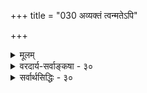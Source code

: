 +++
title = "030 अव्यक्तं त्वन्मतेऽपि"

+++
<details><summary>मूलम्</summary>

अव्यक्तं त्वन्मतेऽपि ह्यनवयवमथाप्येतदंशा विकारास्ते चान्योन्यं विचित्राः पुनरपि विलयं तत्र तत्त्वेन यान्ति ।  
इत्थं ब्रह्मापि जीवः परिणमति विहृत्यर्थमित्यप्यसारं स्वानर्थैकप्रवृत्तेः प्रसजति च तदा सर्वशास्त्रोपघातः ॥ ३० ॥
</details>

<details><summary>वरदार्य-सर्वाङ्कषा - ३०</summary>

I 

स्वरूपपरिणामवादमेव प्राचीनं परिष्कर्तुं प्रयतमानस्य पक्षमनूद्य निराकरोति - अव्यक्तमित्यादिना । **त्वन्मतेऽपि** = विशिष्टपरिणामवादिनस्तव मतेऽपि **अव्यक्तम्** = प्रकृतितत्त्वम् अनवयवं **हि** = निरवयवमित्यत्र न हि विवादः । सांख्यानां प्रकृतिः त्रिगुणात्मिका, स्वतन्त्रा च । सिद्धान्ते तु त्रिगुणाश्रया ब्रह्माधीना च । इतरत्सर्वं नित्यत्वनिरवयवत्वादिकं हि समानम् । सांख्यमते प्रकृतेर्गुणत्रयात्मकत्वात्सा सावयवेति केचन मन्येरन् । न तत्समीचीनम् । यतः प्रकृतिः तदेकदेशेन केवलसत्त्वेन वा, रजसा वा, तमसा वा न परिणमते, किन्तु - तावत्संघातरूपा प्रकृतिरेव महदादिरूपेण परिणमते । अतो त्रिगुणात्मकमेव द्रव्यमेकम्, गुणगुणि- 

176. 

439 

इत्थं ब्रह्मापि जीवः परिणमति विहृत्यर्थमित्यप्यसारं 

स्वानर्थैकप्रवृत्तेः; प्रसजति च तदा सर्वशास्त्रोपघातः ॥30॥ 

[भास्करमतपरीक्षा ] 

ब्रह्मैवोपाधिभिन्नं भजति बहुविधां संसृतिं, सोऽप्यनादिः 

तस्मान्नात्यन्तभिन्नो जड इति तु मते दुःखमद्वारकं स्यात् । 





भेदानङ्गीकारात्तथोच्यते । **अथापि** = एवं सत्यपि अनेन वक्ष्यमाणार्थस्याविरोधः सूच्यते । विकाराः महदादयस्तत्परिणामभूताः **तदंशाः** = प्रकृत्येकदेशरूपा एव । न हि प्रकृतिस्संपूर्णा महद्रूपेण परिणमते; तथा सति प्रकृतिरेव न शिष्येत । न चेष्टापत्तिश्शङ्कया, अन्तिमतत्त्वस्यैकस्यैव परिशेषप्रसङ्गात् । एवञ्च प्रकृतितत्त्वस्य निरंशत्वेऽपि, अंशत एव परिणामो वाच्यः । **च** = अपि च **ते** = प्रकृतिविकारभूताः जगति वर्तमानाः सर्वे पदार्थाः **अन्योन्यम्** = परस्परं **विचित्राः** = विलक्षणाः । पुनरपि ते **तत्र** = प्रलयकाले ते पदार्थाः प्रकृतावेव **तत्त्वेन** = वस्तुत एव, न तु कल्पिततया **विलयम्** = अन्ते लयम् **यान्ति** = प्राप्नुवन्ति । **इत्थं** = एवमेव **ब्रह्मापि** = परब्रह्मापि **विहृत्यर्थम्** = **विहारार्थम्** = लीलारसानुभवाय **जीवः** = जीवरूपः **परिणमति** = परिणामं प्राप्नोति **इत्यपि** = एवं वर्णनमपि **असारम्** = प्रतिष्ठितं न भवेत् । कुतः ? स्वानर्थैक- **प्रवृत्तेः** = स्वसङ्कटार्थमेव जगत्सृष्टौ ब्रह्मणः प्रवृत्तेरापत्तेः । तत्सहनशक्तिस्तस्य वर्तत इति नायं दोष इत्यत्र - तदा स्वदुःखार्थमेव बुद्धिपूर्वकप्रवृत्त्या सर्वशास्त्रोपघातश्च **प्रसजति** = सकलशास्त्रविरोधापत्तिः॥ 

प्रकृतित्वे ते 

अयमाशयः - युक्तिस्तु समीचीनैव । परन्तु 'त्वन्मतेऽपि' इत्युक्तं तु न युक्तम्, यतस्सिद्धान्ते जडायाः प्रकृतेः स्वतःपरिणामो नाङ्गीक्रियते, किन्तु ब्रह्मशरीरभूतायास्तस्याः शरीरिणः परमात्मनः संकल्पादेव परिणामः । अतो हेयप्रत्यनीककल्याणैकतानस्वरूपस्य निर्विकारस्य परमपुरुषार्थरूपस्य ब्रह्मणः स्वरूपपरिणामिन्याः जडायाः प्रकृतेस्तुलनं सर्वथानुचितमित्याशयः ॥ 

यथैव वृक्षरूपेण बीजं विकसति स्वयम् । पत्रपुष्पफलाद्यंशैरसंकीर्णं स्वतो भवेत् ॥ तथैव बीजं जगतो ब्रह्माप्यद्भुतशक्तिकम् । नानारूपमसंकीर्णं चित्रं विकसति स्वयम् ॥ सैषैवाद्भुतशक्तिस्तु मायेति परिकीर्तिता । स मायी सृजते विश्वमिति वक्ति श्रुतिः स्वयम् ॥ 

एवञ्च ब्रह्मापि लीलार्थं चिदचिदीश्वररूपेण परिणमत इत्यङ्गीकारे कानुपपत्तिः ? यदि 'परिणमते ' इति पदे न समाधानम्, तर्हि 'विकसति' इति कथ्यताम् । अथवा विवर्तत इत्युच्यताम् ॥ 

सर्वे शब्देन तृप्यन्ति, शब्देनैव द्विषन्ति च । अर्थतत्त्वं न जानन्ति पण्डितप्रवरा अपि ॥ गुणदोषादिकं सर्वं पश्यन्ति स्वस्वभावतः । सृष्टिविज्ञानरीत्या तु द्रष्टव्यं तद्विवेकिभिः ॥ ३० ॥
</details>

<details><summary>सर्वार्थसिद्धिः - ३०</summary>

अव्यक्तं त्वन्मतेऽपि ह्यनवयवभथाप्येतदंशा विकारा-  
स्ते चान्योन्यं विचित्राः पुनरपि विलयं तत्र तत्त्वेन यान्ति ।  
इत्थं ब्रह्मापि जीवः परिणमति विहृत्यर्थमित्यप्यसारं  
स्वानर्थैकप्रवृत्तेः प्रसजति च तदा सर्वशास्त्रोपघातः ॥ ३० ॥  
अन्ये तु भेदाभेदिन आहुः -निष्कलचिदानन्दजलनिधिरपारस्वानन्दानुभवप्रीतिजनितनानाविकार एव स्वल्पमंशं जडरूपं संकल्प्य तमेवाजडेन चिदंशान्तरेण संयोज्यानन्तविचित्रसुखदुःखानुभवभागिनं कृत्वा तद्दर्शनेन प्रीयत इति । यथोक्तम् - 'त्वं चिन्महोदधिरणुं तव बिन्दुमेकं कृत्वा जडं तमजडेन नियोज्य' इत्यादि । दृश्यन्ते जगति कतिचिदात्मपीडावहां क्रीडां सादरमनुतिष्ठन्तः । अन्यथा कथमवतारेषु तादृशा विहाराः, कथं च स्वेच्छया कर्मफलान्यनुभवेदिति । एतदनुभाषते - अव्यक्तमिति ॥ तदिदमसमञ्जवृत्तान्तादप्यधिकं जुगुप्सनीयतममित्याह - असारमिति । अव्यक्तनिदर्शनमिह मन्दप्रलोभनमिति कृत्वा तद्दूषयितुं परोक्तक्रियामेव हेतुमाह - स्वानर्थेति । अयं भावः - यद्यपि दुःखप्रायेषूपायेषु प्रभूतसुखार्थिनः प्रवर्तन्ते, यद्यपि 'भ्रान्तिज्ञानवतां पुंसां प्रहारोऽपि सुखायत' इत्यादिन्यायेन बालिशैस्ताडनादिभिः क्रीडारस उपादीयते । तथाऽपि सर्वज्ञस्य सर्वशक्तेः स्वदुःखलवोत्पादनमपि न युक्तम्, किं पुनरनन्तजीवात्मभावेन दुर्विषह -दुःखोत्पादनम्? अतः क्रीडारस[कणिका]कारणिका सत्यपि निरवधिकस्वानर्थनिमित्तनिर्मितेति, अत्र स्वानर्थैकप्रवृत्त ईश्वरः स्यात् । अवतारवृत्तान्ताः शैलूषन्यायेन निरूढा इति । अस्मन्मते तु विशेषणगता दोषा न विशेष्यं स्पृशन्ति, ऐक्यभेदाभेदानङ्गीकारात्, अकर्मवश्ये संसर्गजदोषाणामसंभवाच्चेति ॥ ३० ॥ इति ब्रह्मणः स्वलीलार्थं जीवादिपरिणामवादभङ्गः ॥
</details>


